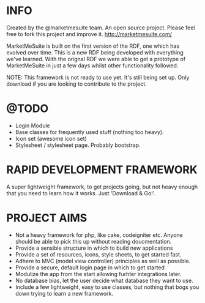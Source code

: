 INFO
====

Created by the @marketmesuite team. An open source project. Please feel free to fork this project and improve it.
http://marketmesuite.com/

MarketMeSuite is built on the first version of the RDF, one which has evolved over time. This is a new RDF being developed with everything we've learned. With the orignal RDF we were able to get a prototype of MarketMeSuite in just a few days whilst other functionality followed.

NOTE: This framework is not ready to use yet. It's still being set up. Only download if you are looking to contribute to the project.

@TODO
=====
- Login Module
- Base classes for frequently used stuff (nothing too heavy).
- Icon set (awesome icon set)
- Stylesheet / stylesheet page. Probably bootstrap.

RAPID DEVELOPMENT FRAMEWORK
===========================

A super lightweight framework, to get projects going, but not heavy enough that you need to learn how it works.
Just 'Download & Go!'.


PROJECT AIMS
============

- Not a heavy framework for php, like cake, codeigniter etc. Anyone should be able to pick this up without reading doucmentation.
- Provide a sensible structure in which to build new applications
- Provide a set of resources, icons, style sheets, to get started fast.
- Adhere to MVC (model view controller) principles as well as possible.
- Provide a secure, default login page in which to get started
- Modulize the app from the start allowing furhter integrations later.
- No database bias, let the user decide what database they want to use.
- Include a few lightweight, easy to use classes, but nothing that bogs you down trying to learn a new framework.
